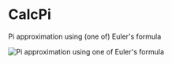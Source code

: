 # CalcPi
Pi approximation using (one of) Euler's formula

![Pi approximation using one of Euler's formula](https://xfx.net/stackoverflow/calcpi/CalcPi.png)

